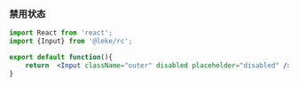 <!--
 * @Description: 
 * @Author: linchaoting
 * @Date: 2020-11-13 16:16:51
 * @LastEditTime: 2020-12-10 17:47:35
-->
### 禁用状态
```jsx
import React from 'react';
import {Input} from '@leke/rc';

export default function(){
    return  <Input className="outer" disabled placeholder="disabled" />;
}
```